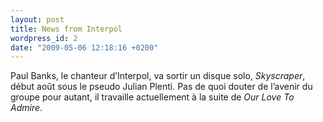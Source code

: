 ```yaml
---
layout: post
title: News from Interpol
wordpress_id: 2
date: "2009-05-06 12:18:16 +0200"
---
```


Paul Banks, le chanteur d’Interpol, va sortir un disque solo, _Skyscraper_,
début août sous le pseudo Julian Plenti. Pas de quoi douter de l’avenir du
groupe pour autant, il travaille actuellement à la suite de _Our Love To
Admire_.
